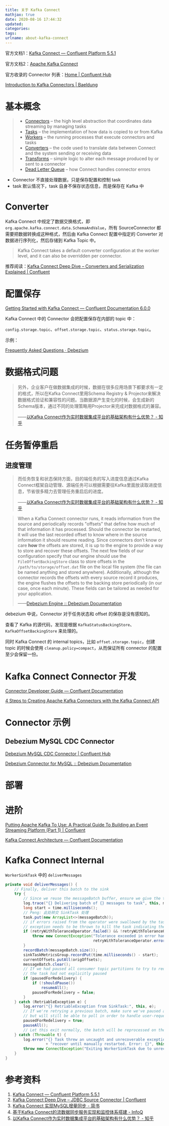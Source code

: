```yaml
---
title: 关于 Kafka Connect
mathjax: true
date: 2020-08-16 17:44:32
updated:
categories:
tags:
urlname: about-kafka-connect
---
```




<!-- more -->

官方文档1：[Kafka Connect — Confluent Platform 5.5.1](https://docs.confluent.io/current/connect/index.html)

官方文档2：[Apache Kafka Connect](http://kafka.apache.org/documentation.html#connect)

官方收录的 Connector 列表：[Home | Confluent Hub](https://www.confluent.io/hub/)

[Introduction to Kafka Connectors | Baeldung](https://www.baeldung.com/kafka-connectors-guide)



# 基本概念

> - [Connectors](https://docs.confluent.io/current/connect/concepts.html#connect-connectors) – the high level abstraction that coordinates data streaming by managing tasks
> - [Tasks](https://docs.confluent.io/current/connect/concepts.html#connect-tasks) – the implementation of how data is copied to or from Kafka
> - [Workers](https://docs.confluent.io/current/connect/concepts.html#connect-workers) – the running processes that execute connectors and tasks
> - [Converters](https://docs.confluent.io/current/connect/concepts.html#connect-converters) – the code used to translate data between Connect and the system sending or receiving data
> - [Transforms](https://docs.confluent.io/current/connect/concepts.html#connect-transforms) – simple logic to alter each message produced by or sent to a connector
> - [Dead Letter Queue](https://docs.confluent.io/current/connect/concepts.html#dead-letter-queues) – how Connect handles connector errors



- Connector 不直接处理数据，只是保存配置和控制 task
- task 默认情况下，task 自身不保存状态信息，而是保存在 Kafka 中



# Converter



Kafka Connect 中规定了数据交换格式，即 `org.apache.kafka.connect.data.SchemaAndValue`，所有 SourceConnector 都需要把数据转换成这种格式，然后由 Kafka Connect 配置中指定的 Converter 对数据进行序列化，然后存储到 Kafka Topic 中。



> Kafka Connect takes a default converter configuration at the worker level, and it can also be overridden per connector.



推荐阅读：[Kafka Connect Deep Dive – Converters and Serialization Explained | Confluent](https://www.confluent.io/blog/kafka-connect-deep-dive-converters-serialization-explained/?_ga=2.15163766.1308796695.1600999602-798162560.1597424153&_gac=1.184156628.1601001378.CjwKCAjwh7H7BRBBEiwAPXjadkFVsEaNCLWYkqauS7mxLuCv8L7Peppftq43RxxjkBeKgNOPFgF9ThoCH4cQAvD_BwE)





# 配置保存

[Getting Started with Kafka Connect — Confluent Documentation 6.0.0](https://docs.confluent.io/current/connect/userguide.html#kconnect-internal-topics)

Kafka Connect 中的 Connector 会把配置保存在内部的 topic 中：

`config.storage.topic`、`offset.storage.topic`、`status.storage.topic`。



示例：

[Frequently Asked Questions · Debezium](https://debezium.io/documentation/faq/#how_to_change_the_offsets_of_the_source_database)





# 数据格式问题

> 另外，企业客户在做数据集成的时候，数据在很多应用场景下都要求有一定的格式，所以在Kafka Connect里用Schema Registry & Projector来解决数据格式验证和兼容性的问题。当数据源产生变化的时候，会生成新的Schema版本，通过不同的处理策略用Projector来完成对数据格式的兼容。
>
> ——[以Kafka Connect作为实时数据集成平台的基础架构有什么优势？ - 知乎](https://zhuanlan.zhihu.com/p/36136605)



# 任务暂停重启

## 进度管理



> 而任务恢复和状态保持方面，目的端任务的写入进度信息通过Kafka Connect框架自动管理、源端任务可以根据需要往Kafka里面放读取进度信息，节省很多精力去管理任务重启后的进度。
>
> ——[以Kafka Connect作为实时数据集成平台的基础架构有什么优势？ - 知乎](https://zhuanlan.zhihu.com/p/36136605)





> When a Kafka Connect connector runs, it reads information from the source and periodically records "offsets" that define how much of that information it has processed. Should the connector be restarted, it will use the last recorded offset to know where in the source information it should resume reading. Since connectors don’t know or care **how** the offsets are stored, it is up to the engine to provide a way to store and recover these offsets. The next few fields of our configuration specify that our engine should use the `FileOffsetBackingStore` class to store offsets in the `/path/to/storage/offset.dat` file on the local file system (the file can be named anything and stored anywhere). Additionally, although the connector records the offsets with every source record it produces, the engine flushes the offsets to the backing store periodically (in our case, once each minute). These fields can be tailored as needed for your application.
>
> ——[Debezium Engine :: Debezium Documentation](https://debezium.io/documentation/reference/development/engine.html)

debezium 中说，Connector 对于任务状态和 offset 的保存是没有感知的。





查看了 Kafka 的源代码，发现是根据 `KafkaStatusBackingStore`、`KafkaOffsetBackingStore` 来处理的。



同时 Kafka Connect 的 internal topics，比如 `offset.storage.topic`，创建 topic 的时候会使用 `cleanup.policy=compact`，从而保证所有 connector 的配置至少会保留一份。



# Kafka Connect Connector 开发

[Connector Developer Guide — Confluent Documentation](https://docs.confluent.io/platform/current/connect/devguide.html)

[4 Steps to Creating Apache Kafka Connectors with the Kafka Connect API](https://www.confluent.io/blog/create-dynamic-kafka-connect-source-connectors/?_ga=2.6838711.447018570.1606824776-798162560.1597424153)



# Connector 示例

## Debezium MySQL CDC Connector

[Debezium MySQL CDC Connector | Confluent Hub](https://www.confluent.io/hub/debezium/debezium-connector-mysql)

[Debezium Connector for MySQL :: Debezium Documentation](https://debezium.io/documentation/reference/1.2/connectors/mysql.html)



# 部署







# 进阶

[Putting Apache Kafka To Use: A Practical Guide To Building an Event Streaming Platform (Part 1) | Confluent](https://www.confluent.io/blog/event-streaming-platform-1/)

[Kafka Connect Architecture — Confluent Documentation](https://docs.confluent.io/platform/current/connect/design.html)



# Kafka Connect Internal

`WorkerSinkTask` 中的 `deliverMessages`

```java
private void deliverMessages() {
    // Finally, deliver this batch to the sink
    try {
        // Since we reuse the messageBatch buffer, ensure we give the task its own copy
        log.trace("{} Delivering batch of {} messages to task", this, messageBatch.size());
        long start = time.milliseconds();
        // Peng: 此处转交 SinkTask 处理
        task.put(new ArrayList<>(messageBatch));
        // if errors raised from the operator were swallowed by the task implementation, an
        // exception needs to be thrown to kill the task indicating the tolerance was exceeded
        if (retryWithToleranceOperator.failed() && !retryWithToleranceOperator.withinToleranceLimits()) {
            throw new ConnectException("Tolerance exceeded in error handler",
                                       retryWithToleranceOperator.error());
        }
        recordBatch(messageBatch.size());
        sinkTaskMetricsGroup.recordPut(time.milliseconds() - start);
        currentOffsets.putAll(origOffsets);
        messageBatch.clear();
        // If we had paused all consumer topic partitions to try to redeliver data, then we should resume any that
        // the task had not explicitly paused
        if (pausedForRedelivery) {
            if (!shouldPause())
                resumeAll();
            pausedForRedelivery = false;
        }
    } catch (RetriableException e) {
        log.error("{} RetriableException from SinkTask:", this, e);
        // If we're retrying a previous batch, make sure we've paused all topic partitions so we don't get new data,
        // but will still be able to poll in order to handle user-requested timeouts, keep group membership, etc.
        pausedForRedelivery = true;
        pauseAll();
        // Let this exit normally, the batch will be reprocessed on the next loop.
    } catch (Throwable t) {
        log.error("{} Task threw an uncaught and unrecoverable exception. Task is being killed and will not "
                  + "recover until manually restarted. Error: {}", this, t.getMessage(), t);
        throw new ConnectException("Exiting WorkerSinkTask due to unrecoverable exception.", t);
    }
}
```













# 参考资料

1. [Kafka Connect — Confluent Platform 5.5.1](https://docs.confluent.io/current/connect/index.html)
2. [Kafka Connect Deep Dive – JDBC Source Connector | Confluent](https://www.confluent.io/blog/kafka-connect-deep-dive-jdbc-source-connector/)
3. [Kafka Connect 实现MySQL增量同步 - 简书](https://www.jianshu.com/p/46b6fa53cae4)
4. [基于Kafka Connect的流数据同步服务实现和监控体系搭建 - InfoQ](https://www.infoq.cn/article/zxsT2zq8rWSAMQJuSQBg)
5. [以Kafka Connect作为实时数据集成平台的基础架构有什么优势？ - 知乎](https://zhuanlan.zhihu.com/p/36136605)

